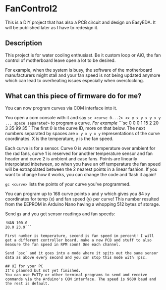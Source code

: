 # FanControl2
This is a DIY project that has also a PCB circuit and design on EasyEDA. It will be published later as I have to redesign it.
## Description
This project is for water cooling enthusiast. Be it custom loop or AiO, the fan control of motherboard leave open a lot to be desired.

For example, when the system is busy, the software of the motherboard manufacturers might stall and your fan speed is not being updated anymore which can lead to overheating issues especially when overclocking.

## What can this piece of firmware do for me?
You can now program curves via COM interface into it.

You open a com console with it and say
`sc <curve 0...2> <x y x y x y x y ... space separated>` to program a curve.
*For example*
```sc 0 0 0 1 15 2 20 3 35 99 35``
The first 0 is the curve ID, more on that below. The next numbers separated by spaces are `x y x y x y` representations of the curve coordinates. X is the temperature, y is the fan speed.

Each curve is for a sensor. Curve 0 is water temperature over ambient for the rad fans, curve 1 is reserved for another temperature sensor and fan header and curve 2 is ambient and case fans. Points are linearily interpolated inbetween, so when you have an off temperature the fan speed will be extrapolated between the 2 nearest points in a linear fashion. If you want to change how it works, you can change the code and flash it again!

`gc <curve>` lists the points of your curve you've programmed.

You can program up to 168 curve points x and y which gives you 84 xy coordinates for temp (x) and fan speed (y) per curve!
This number resulted from the EEPROM in Arduino Nano having a whopping 512 bytes of storage.

Send `gs` and you get sensor readings and fan speeds:

```22.0 20.3
!NAN 100.0
20.0 23.9```

First number is temperature, second is fan speed in percent! I will get a different controller board, make a new PCB and stuff to also measure the fan speed in RPM soon! One each channel.

Send `psc` and it goes into a mode where it spits out the same sensor data as above every second and you can stop this mode with !psc.

## UI for your PC
It's planned but not yet finished.
You can use PuTTy or other terminal programs to send and receive commands via the Arduino's COM interface. The speed is 9600 baud and the rest is default.